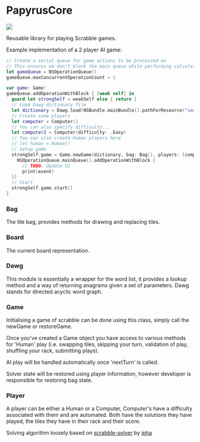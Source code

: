 # PapyrusCore
![](https://reposs.herokuapp.com/?path=ChrisAU/PapyrusCore)

Reusable library for playing Scrabble games.

Example implementation of a 2 player AI game:
```swift
// Create a serial queue for game actions to be processed on
// This ensures we don't block the main queue while performing calculations
let gameQueue = NSOperationQueue()
gameQueue.maxConcurrentOperationCount = 1

var game: Game!
gameQueue.addOperationWithBlock { [weak self] in
  guard let strongSelf = weakSelf else { return }
  // Load Dawg dictionary file
  let dictionary = Dawg.load(NSBundle.mainBundle().pathForResource("sowpods", ofType: "bin")!)!
  // Create some players
  let computer = Computer()
  // You can also specify difficulty...
  let computer2 = Computer(difficulty: .Easy)
  // You can also create Human players here
  // let human = Human()
  // Setup game
  strongSelf.game = Game.newGame(dictionary, bag: Bag(), players: [computer, computer2], eventHandler: { (event) in
    NSOperationQueue.mainQueue().addOperationWithBlock {
      // TODO: Update UI
      print(event)         
  })
  // Start
  strongSelf.game.start()
}
```

### Bag
The tile bag, provides methods for drawing and replacing tiles.

### Board
The current board representation.

### Dawg
This module is essentially a wrapper for the word list, it provides a lookup method and a way of returning anagrams given a set of parameters. Dawg stands for directed acyclic word graph.

### Game
Initialising a game of scrabble can be done using this class, simply call the newGame or restoreGame.

Once you've created a Game object you have access to various methods for 'Human' play (i.e. swapping tiles, skipping your turn, validation of play, shuffling your rack, submitting plays).

AI play will be handled automatically once 'nextTurn' is called.

Solver state will be restored using player information, however developer is responsible for restoring bag state.

### Player
A player can be either a Human or a Computer, Computer's have a difficulty associated with them and are automated. Both have the solutions they have played, the tiles they have in their rack and their score.

Solving algorithm loosely based on [scrabble-solver](https://github.com/ipha/scrabble-solver) by [ipha](https://github.com/ipha)
